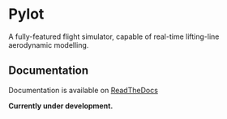 # Pylot
A fully-featured flight simulator, capable of real-time lifting-line aerodynamic modelling.

## Documentation
Documentation is available on [ReadTheDocs](https://aerolabpylot.readthedocs.io/en/latest/)

**Currently under development.**